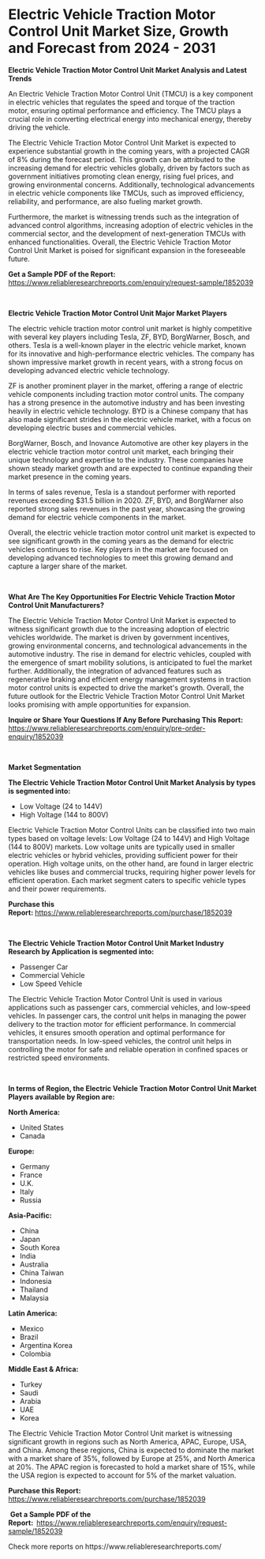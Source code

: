 <p><h1>Electric Vehicle Traction Motor Control Unit Market Size, Growth and Forecast from 2024 - 2031</h1></p><p><strong>Electric Vehicle Traction Motor Control Unit Market Analysis and Latest Trends</strong></p>
<p><p>An Electric Vehicle Traction Motor Control Unit (TMCU) is a key component in electric vehicles that regulates the speed and torque of the traction motor, ensuring optimal performance and efficiency. The TMCU plays a crucial role in converting electrical energy into mechanical energy, thereby driving the vehicle.</p><p>The Electric Vehicle Traction Motor Control Unit Market is expected to experience substantial growth in the coming years, with a projected CAGR of 8% during the forecast period. This growth can be attributed to the increasing demand for electric vehicles globally, driven by factors such as government initiatives promoting clean energy, rising fuel prices, and growing environmental concerns. Additionally, technological advancements in electric vehicle components like TMCUs, such as improved efficiency, reliability, and performance, are also fueling market growth.</p><p>Furthermore, the market is witnessing trends such as the integration of advanced control algorithms, increasing adoption of electric vehicles in the commercial sector, and the development of next-generation TMCUs with enhanced functionalities. Overall, the Electric Vehicle Traction Motor Control Unit Market is poised for significant expansion in the foreseeable future.</p></p>
<p><strong>Get a Sample PDF of the Report:&nbsp;</strong> <a href="https://www.reliableresearchreports.com/enquiry/request-sample/1852039">https://www.reliableresearchreports.com/enquiry/request-sample/1852039</a></p>
<p>&nbsp;</p>
<p><strong>Electric Vehicle Traction Motor Control Unit Major Market Players</strong></p>
<p><p>The electric vehicle traction motor control unit market is highly competitive with several key players including Tesla, ZF, BYD, BorgWarner, Bosch, and others. Tesla is a well-known player in the electric vehicle market, known for its innovative and high-performance electric vehicles. The company has shown impressive market growth in recent years, with a strong focus on developing advanced electric vehicle technology.</p><p>ZF is another prominent player in the market, offering a range of electric vehicle components including traction motor control units. The company has a strong presence in the automotive industry and has been investing heavily in electric vehicle technology. BYD is a Chinese company that has also made significant strides in the electric vehicle market, with a focus on developing electric buses and commercial vehicles.</p><p>BorgWarner, Bosch, and Inovance Automotive are other key players in the electric vehicle traction motor control unit market, each bringing their unique technology and expertise to the industry. These companies have shown steady market growth and are expected to continue expanding their market presence in the coming years.</p><p>In terms of sales revenue, Tesla is a standout performer with reported revenues exceeding $31.5 billion in 2020. ZF, BYD, and BorgWarner also reported strong sales revenues in the past year, showcasing the growing demand for electric vehicle components in the market.</p><p>Overall, the electric vehicle traction motor control unit market is expected to see significant growth in the coming years as the demand for electric vehicles continues to rise. Key players in the market are focused on developing advanced technologies to meet this growing demand and capture a larger share of the market.</p></p>
<p>&nbsp;</p>
<p><strong>What Are The Key Opportunities For Electric Vehicle Traction Motor Control Unit Manufacturers?</strong></p>
<p><p>The Electric Vehicle Traction Motor Control Unit Market is expected to witness significant growth due to the increasing adoption of electric vehicles worldwide. The market is driven by government incentives, growing environmental concerns, and technological advancements in the automotive industry. The rise in demand for electric vehicles, coupled with the emergence of smart mobility solutions, is anticipated to fuel the market further. Additionally, the integration of advanced features such as regenerative braking and efficient energy management systems in traction motor control units is expected to drive the market's growth. Overall, the future outlook for the Electric Vehicle Traction Motor Control Unit Market looks promising with ample opportunities for expansion.</p></p>
<p><strong>Inquire or Share Your Questions If Any Before Purchasing This Report:</strong> <a href="https://www.reliableresearchreports.com/enquiry/pre-order-enquiry/1852039">https://www.reliableresearchreports.com/enquiry/pre-order-enquiry/1852039</a></p>
<p>&nbsp;</p>
<p><strong>Market Segmentation</strong></p>
<p><strong>The Electric Vehicle Traction Motor Control Unit Market Analysis by types is segmented into:</strong></p>
<p><ul><li>Low Voltage (24 to 144V)</li><li>High Voltage (144 to 800V)</li></ul></p>
<p><p>Electric Vehicle Traction Motor Control Units can be classified into two main types based on voltage levels: Low Voltage (24 to 144V) and High Voltage (144 to 800V) markets. Low voltage units are typically used in smaller electric vehicles or hybrid vehicles, providing sufficient power for their operation. High voltage units, on the other hand, are found in larger electric vehicles like buses and commercial trucks, requiring higher power levels for efficient operation. Each market segment caters to specific vehicle types and their power requirements.</p></p>
<p><strong>Purchase this Report:&nbsp;</strong><a href="https://www.reliableresearchreports.com/purchase/1852039">https://www.reliableresearchreports.com/purchase/1852039</a></p>
<p>&nbsp;</p>
<p><strong>The Electric Vehicle Traction Motor Control Unit Market Industry Research by Application is segmented into:</strong></p>
<p><ul><li>Passenger Car</li><li>Commercial Vehicle</li><li>Low Speed Vehicle</li></ul></p>
<p><p>The Electric Vehicle Traction Motor Control Unit is used in various applications such as passenger cars, commercial vehicles, and low-speed vehicles. In passenger cars, the control unit helps in managing the power delivery to the traction motor for efficient performance. In commercial vehicles, it ensures smooth operation and optimal performance for transportation needs. In low-speed vehicles, the control unit helps in controlling the motor for safe and reliable operation in confined spaces or restricted speed environments.</p></p>
<p>&nbsp;</p>
<p><strong>In terms of Region, the Electric Vehicle Traction Motor Control Unit Market Players available by Region are:</strong></p>
<p>
    <p> <strong> North America: </strong>
        <ul>
            <li>United States</li>
            <li>Canada</li>
        </ul>
        </p> 
    <p> <strong> Europe: </strong>
        <ul>
            <li>Germany</li>
            <li>France</li>
            <li>U.K.</li>
            <li>Italy</li>
            <li>Russia</li>
        </ul>
        </p> 
    <p> <strong> Asia-Pacific: </strong>
        <ul>
            <li>China</li>
            <li>Japan</li>
            <li>South Korea</li>
            <li>India</li>
            <li>Australia</li>
            <li>China Taiwan</li>
            <li>Indonesia</li>
            <li>Thailand</li>
            <li>Malaysia</li>
        </ul>
        </p> 
    <p> <strong> Latin America: </strong>
        <ul>
            <li>Mexico</li>
            <li>Brazil</li>
            <li>Argentina Korea</li>
            <li>Colombia</li>
        </ul>
        </p> 
    <p> <strong> Middle East & Africa: </strong>
        <ul>
            <li>Turkey</li>
            <li>Saudi</li>
            <li>Arabia</li>
            <li>UAE</li>
            <li>Korea</li>
        </ul>
    </p>
    </p>
<p><p>The Electric Vehicle Traction Motor Control Unit market is witnessing significant growth in regions such as North America, APAC, Europe, USA, and China. Among these regions, China is expected to dominate the market with a market share of 35%, followed by Europe at 25%, and North America at 20%. The APAC region is forecasted to hold a market share of 15%, while the USA region is expected to account for 5% of the market valuation.</p></p>
<p><strong>Purchase this Report: </strong><a href="https://www.reliableresearchreports.com/purchase/1852039">https://www.reliableresearchreports.com/purchase/1852039</a></p>
<p>&nbsp;<strong>Get a Sample PDF of the Report:&nbsp;&nbsp;</strong><a href="https://www.reliableresearchreports.com/enquiry/request-sample/1852039">https://www.reliableresearchreports.com/enquiry/request-sample/1852039</a></p>
<p><strong></strong></p>
<p>Check more reports on https://www.reliableresearchreports.com/</p>